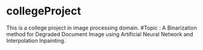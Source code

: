 # collegeProject
This is a college project in image processing domain.
#Topic : A Binarization method for Degraded Document Image using Artificial Neural Network and Interpolation Inpainting.


